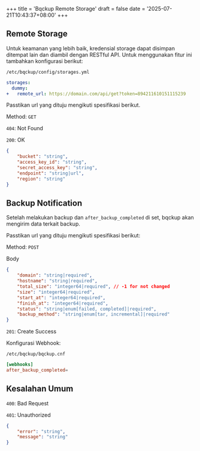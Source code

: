+++
title = 'Bqckup Remote Storage'
draft = false
date = '2025-07-21T10:43:37+08:00'
+++

## Remote Storage

Untuk keamanan yang lebih baik, kredensial storage dapat disimpan ditempat lain dan diambil dengan RESTful API. Untuk menggunakan fitur ini tambahkan konfigurasi berikut:

`/etc/bqckup/config/storages.yml`

```yaml
storages:
  dummy:
+   remote_url: https://domain.com/api/get?token=894211610151115239
```

Passtikan url yang dituju mengikuti spesifikasi berikut.

Method: `GET`

`404`: Not Found

`200`: OK

```json
{
    "bucket": "string",
    "access_key_id": "string",
    "secret_access_key": "string",
    "endpoint": "string|url",
    "region": "string"
}
```

## Backup Notification

Setelah melakukan backup dan `after_backup_completed` di set, bqckup akan mengirim data terkait backup.

Passtikan url yang dituju mengikuti spesifikasi berikut:

Method: `POST`

Body

```json
{
    "domain": "string|required",
    "hostname": "string|required",
    "total_size": "integer64|required", // -1 for not changed
    "size": "integer64|required",
    "start_at": "integer64|required",
    "finish_at": "integer64|required",
    "status": "string|enum[failed, completed]|required",
    "backup_method": "string|enum[tar, incremental]|required"
}
```

`201`: Create Success

Konfigurasi Webhook:

`/etc/bqckup/bqckup.cnf`

```toml
[webhooks]
after_backup_completed=
```

## Kesalahan Umum

`400`: Bad Request

`401`: Unauthorized

```json
{
    "error": "string",
    "message": "string"
}
```
